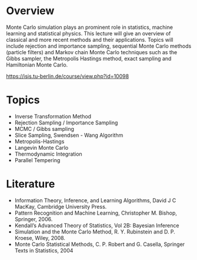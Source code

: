# Overview

Monte Carlo simulation plays an prominent role in statistics, machine learning and statistical physics. This lecture will give an overview of classical and more recent methods and their applications. Topics will include rejection and importance sampling, sequential Monte Carlo methods (particle filters) and Markov chain Monte Carlo techniques such as the Gibbs sampler, the Metropolis Hastings method, exact sampling and Hamiltonian Monte Carlo. 

https://isis.tu-berlin.de/course/view.php?id=10098

# Topics

- Inverse Transformation Method
- Rejection Sampling / Importance Sampling
- MCMC / Gibbs sampling
- Slice Sampling, Swendsen - Wang Algorithm
- Metropolis-Hastings
- Langevin Monte Carlo
- Thermodynamic Integration
- Parallel Tempering

# Literature

- Information Theory, Inference, and Learning Algorithms, David J C MacKay, Cambridge University Press.
- Pattern Recognition and Machine Learning, Christopher M. Bishop, Springer, 2006.
- Kendall’s Advanced Theory of Statistics, Vol 2B: Bayesian Inference
- Simulation and the Monte Carlo Method, R. Y. Rubinstein and D. P. Kroese, Wiley, 2008.
- Monte Carlo Statistical Methods, C. P. Robert and G. Casella, Springer Texts in Statistics, 2004
